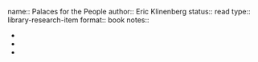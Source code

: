 name:: Palaces for the People
author:: Eric Klinenberg
status:: read
type:: library-research-item
format:: book
notes::

-
-
-